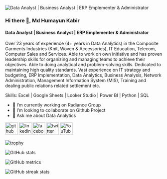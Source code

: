 ![Data Analyst | Business Analyst | ERP Emplementer & Administrator](https://media.licdn.com/dms/image/v2/D5616AQEFzUm19n2LSA/profile-displaybackgroundimage-shrink_350_1400/profile-displaybackgroundimage-shrink_350_1400/0/1725087156315?e=1733356800&v=beta&t=GbVzlsMAnDu4LT2tkR-Za8X2YSmw-JXpoegUSW9uQfc)

### Hi there 👋, Md Humayun Kabir
#### Data Analyst | Business Analyst | ERP Emplementer & Administrator

Over 23 years of experience (4+ years in Data Analytics) in the Composite Garments Industries (Knit, Woven & Accessories), IT Education, Telecom, Computer Sales and Services. Able to work on own initiative and has proven leadership skills for organizing and managing teams to achieve their objectives. Able to doing analytical and problem-solving skills. Dedicated to maintaining high quality standards. 
Vast experience on IT strategy and budgeting, ERP Implementation, Data Analytics, Business Analysis, Network Administration, Management Information System (MIS), Training and dealing public relations related settlement etc. 

Skills: Excel | Google Sheets | Looker Studio | Power BI | Python | SQL

- 🔭 I’m currently working on Radiance Group 
- 👯 I’m looking to collaborate on Github Project 
- 💬 Ask me about Data Analytics 


[<img src='https://cdn.jsdelivr.net/npm/simple-icons@3.0.1/icons/github.svg' alt='github' height='40'>](https://github.com/hkabir51)  [<img src='https://cdn.jsdelivr.net/npm/simple-icons@3.0.1/icons/linkedin.svg' alt='linkedin' height='40'>](https://www.linkedin.com/in/hkabir51/)  [<img src='https://cdn.jsdelivr.net/npm/simple-icons@3.0.1/icons/facebook.svg' alt='facebook' height='40'>](https://www.facebook.com/hkabir51)  [<img src='https://cdn.jsdelivr.net/npm/simple-icons@3.0.1/icons/twitter.svg' alt='twitter' height='40'>](https://twitter.com/hkabir51)  [<img src='https://cdn.jsdelivr.net/npm/simple-icons@3.0.1/icons/youtube.svg' alt='YouTube' height='40'>](https://www.youtube.com/channel/ElectronicBarta)  

[![trophy](https://github-profile-trophy.vercel.app/?username=hkabir51)](https://github.com/ryo-ma/github-profile-trophy)

![GitHub stats](https://github-readme-stats.vercel.app/api?username=hkabir51&show_icons=true)  

![GitHub metrics](https://metrics.lecoq.io/hkabir51)  

![GitHub streak stats](https://streak-stats.demolab.com/?user=hkabir51)  
